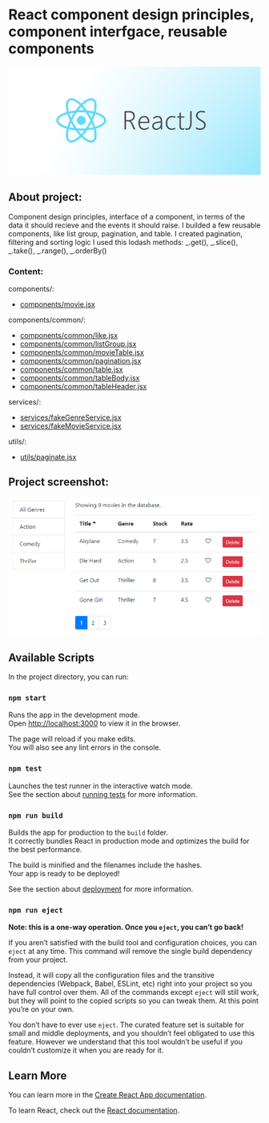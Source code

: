 # React component design principles, component interfgace, reusable components

![React.js](./images/reactjs.png)

## About project:

Component design principles, interface of a component, in terms of the data it should recieve and the events it should raise. I builded a few reusable components, like list group, pagination, and table. I created pagination, filtering and sorting logic
I used this lodash methods: _.get(), _.slice(), _.take(), _.range(), \_.orderBy()

### Content:

components/:

- [components/movie.jsx](./src/components/movies.jsx)

components/common/:

- [components/common/like.jsx](./src/components/common/like.jsx)
- [components/common/listGroup.jsx](./src/components/common/listGroup.jsx)
- [components/common/movieTable.jsx](./src/components/common/movieTable.jsx)
- [components/common/pagination.jsx](./src/components/common/pagination.jsx)
- [components/common/table.jsx](./src/components/common/table.jsx)
- [components/common/tableBody.jsx](./src/components/common/tableBody.jsx)
- [components/common/tableHeader.jsx](./src/components/common/tableHeader.jsx)

services/:

- [services/fakeGenreService.jsx](./src/services/fakeGenreService.jsx)
- [services/fakeMovieService.jsx](./src/services/fakeMovieService.jsx)

utils/:

- [utils/paginate.jsx](./src/utils/paginate.jsx)

## Project screenshot:

![example](./images/1.png)

## Available Scripts

In the project directory, you can run:

### `npm start`

Runs the app in the development mode.<br>
Open [http://localhost:3000](http://localhost:3000) to view it in the browser.

The page will reload if you make edits.<br>
You will also see any lint errors in the console.

### `npm test`

Launches the test runner in the interactive watch mode.<br>
See the section about [running tests](https://facebook.github.io/create-react-app/docs/running-tests) for more information.

### `npm run build`

Builds the app for production to the `build` folder.<br>
It correctly bundles React in production mode and optimizes the build for the best performance.

The build is minified and the filenames include the hashes.<br>
Your app is ready to be deployed!

See the section about [deployment](https://facebook.github.io/create-react-app/docs/deployment) for more information.

### `npm run eject`

**Note: this is a one-way operation. Once you `eject`, you can’t go back!**

If you aren’t satisfied with the build tool and configuration choices, you can `eject` at any time. This command will remove the single build dependency from your project.

Instead, it will copy all the configuration files and the transitive dependencies (Webpack, Babel, ESLint, etc) right into your project so you have full control over them. All of the commands except `eject` will still work, but they will point to the copied scripts so you can tweak them. At this point you’re on your own.

You don’t have to ever use `eject`. The curated feature set is suitable for small and middle deployments, and you shouldn’t feel obligated to use this feature. However we understand that this tool wouldn’t be useful if you couldn’t customize it when you are ready for it.

## Learn More

You can learn more in the [Create React App documentation](https://facebook.github.io/create-react-app/docs/getting-started).

To learn React, check out the [React documentation](https://reactjs.org/).

